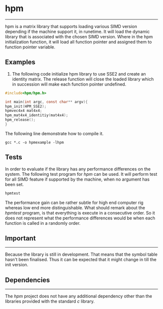 # hpm #
------
hpm is a matrix library that supports loading various SIMD version depending if the machine support it, in runetime. It will load the dynamic library that is associated with the chosen SIMD version. Where in the hpm initialization function, it will load all function pointer and assigned them to function pointer variable.


## Examples ##
1. The following code initialize hpm library to use SSE2 and create an identity matrix. The release function will close the loaded library which in succession will make each function pointer undefined.
```c
#include<hpm/hpm.h>

int main(int argc, const char** argv){
hpm_init(HPM_SSE2);
hpmvec4x4 mat4x4;
hpm_mat4x4_identitiy(mat4x4);
hpm_release();
}

```
The following line demonstrate how to compile it.
```
gcc *.c -o hpmexample -lhpm
```

## Tests ##
In order to evaluate if the library has any performance differences on the system. The following test program for *hpm* can be used. It will perform test for all SIMD feature if supported by the machine, when no argument has been set.

```bash
hpmtest
```
The performance gain can be rather subtle for high end computer rig whereas low end more distinguishable.
What should remark about the *hpmtest* program, is that everything is execute in a consecutive order. So it does not represent what the performance differences would be when each function is called in a randomly order.

## Important ##
---
Because the library is still in development. That means that the symbol table hasn't been finalised. Thus it can be expected that it might change in till the init version.

## Dependencies ##
----------------
The *hpm* project does not have any additional dependency other than the libraries provided with the standard *c* library.